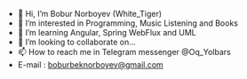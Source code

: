 - 👋 Hi, I’m Bobur Norboyev (White_Tiger)
- 👀 I’m interested in Programming, Music Listening and Books
- 🌱 I’m learning Angular, Spring WebFlux and UML 
- 💞️ I’m looking to collaborate on...
- 📫 How to reach me in Telegram messenger @Oq_Yolbars
- E-mail : boburbeknorboyev@gmail.com

